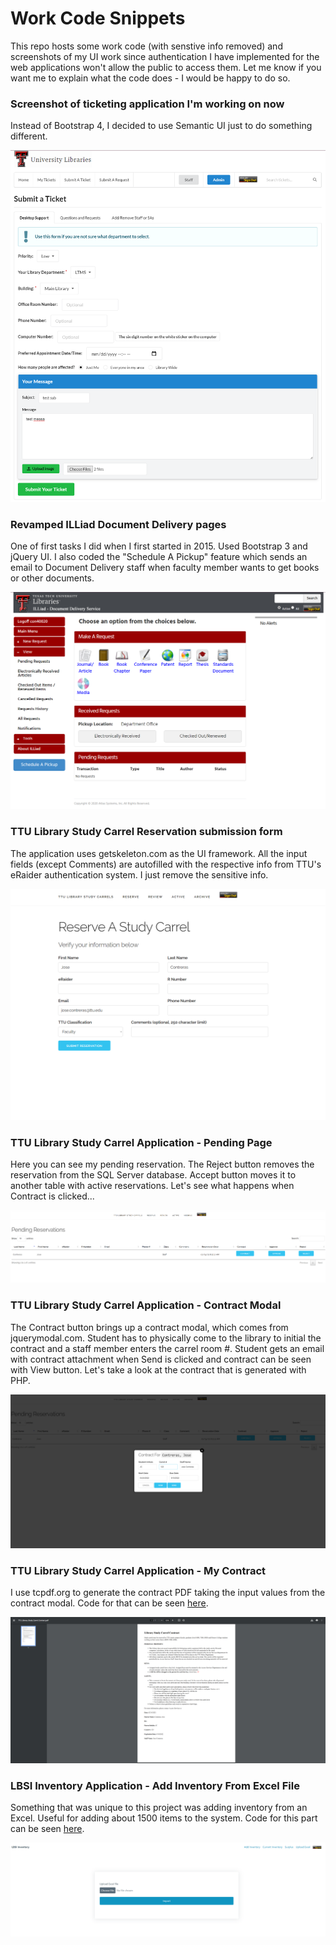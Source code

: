 # Work Code Snippets

This repo hosts some work code (with senstive info removed) and screenshots of my UI work since authentication I have implemented for the web applications won't allow the public to access them. Let me know if you want me to explain what the code does - I would be happy to do so.
<br>

### Screenshot of ticketing application I'm working on now
Instead of Bootstrap 4, I decided to use Semantic UI just to do something different.

![Ticketing system I'm working on](ticketing.png)


### Revamped ILLiad Document Delivery pages
One of first tasks I did when I first started in 2015. Used Bootstrap 3 and jQuery UI. I also coded the "Schedule A Pickup" feature which sends an email to Document Delivery staff when faculty member wants to get books or other documents.

![ILLiad baby](illiad.png)

### TTU Library Study Carrel Reservation submission form
The application uses getskeleton.com as the UI framework. All the input fields (except Comments) are autofilled with the respective info from TTU's eRaider authentication system. I just remove the sensitive info.

![Study Carrel Reservation](studyCarrelReservation.png)


### TTU Library Study Carrel Application - Pending Page
Here you can see my pending reservation. The Reject button removes the reservation from the SQL Server database. Accept button moves it to another table with active reservations. Let's see what happens when Contract is clicked...

![Study Carrel Reservation](my%20study%20reservation.png)


### TTU Library Study Carrel Application - Contract Modal
The Contract button brings up a contract modal, which comes from jquerymodal.com. Student has to physically come to the library to initial the contract and a staff member enters the carrel room #. Student gets an email with contract attachment when Send is clicked and contract can be seen with View button. Let's take a look at the contract that is generated with PHP.

![Study Carrel Reservation Contract Modal](contract%20modal.png)


### TTU Library Study Carrel Application - My Contract
I use tcpdf.org to generate the contract PDF taking the input values from the contract modal. Code for that can be seen [here](contract.php).

![Study Carrel Reservation Contract Modal](my%20contract.png)


### LBSI Inventory Application - Add Inventory From Excel File
Something that was unique to this project was adding inventory from an Excel. Useful for adding about 1500 items to the system. Code for this part can be seen [here](processExcelFile.php).

![LBSI Excel upload](lbsi%20excel.png)
